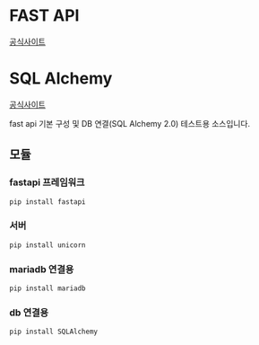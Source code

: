 # FAST API

[공식사이트](https://fastapi.tiangolo.com/ko/)

# SQL Alchemy

[공식사이트](https://www.sqlalchemy.org/)

fast api 기본 구성 및 DB 연결(SQL Alchemy 2.0) 테스트용 소스입니다.

## 모듈

### fastapi 프레임워크
`pip install fastapi`

### 서버
`pip install unicorn`

### mariadb 연결용
`pip install mariadb`

### db 연결용
`pip install SQLAlchemy`

